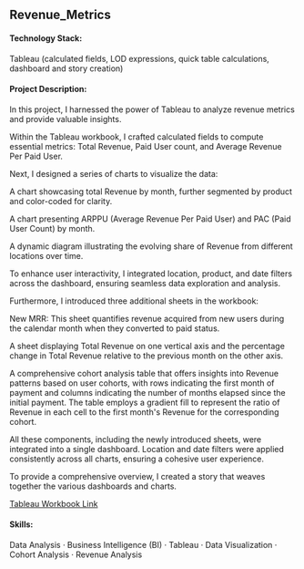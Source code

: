 
## Revenue_Metrics

#### Technology Stack:
Tableau (calculated fields, LOD expressions, quick table calculations, dashboard and story creation)

#### Project Description:
In this project, I harnessed the power of Tableau to analyze revenue metrics and provide valuable insights.

Within the Tableau workbook, I crafted calculated fields to compute essential metrics: Total Revenue, Paid User count, and Average Revenue Per Paid User.

Next, I designed a series of charts to visualize the data:

A chart showcasing total Revenue by month, further segmented by product and color-coded for clarity.

A chart presenting ARPPU (Average Revenue Per Paid User) and PAC (Paid User Count) by month.

A dynamic diagram illustrating the evolving share of Revenue from different locations over time.

To enhance user interactivity, I integrated location, product, and date filters across the dashboard, ensuring seamless data exploration and analysis.

Furthermore, I introduced three additional sheets in the workbook:

New MRR: This sheet quantifies revenue acquired from new users during the calendar month when they converted to paid status.

A sheet displaying Total Revenue on one vertical axis and the percentage change in Total Revenue relative to the previous month on the other axis.

A comprehensive cohort analysis table that offers insights into Revenue patterns based on user cohorts, with rows indicating the first month of payment and columns indicating the number of months elapsed since the initial payment. The table employs a gradient fill to represent the ratio of Revenue in each cell to the first month's Revenue for the corresponding cohort.

All these components, including the newly introduced sheets, were integrated into a single dashboard. Location and date filters were applied consistently across all charts, ensuring a cohesive user experience.

To provide a comprehensive overview, I created a story that weaves together the various dashboards and charts.

[Tableau Workbook Link](https://public.tableau.com/views/RevenueMetrics_16961681761220/Story?:language=en-US&publish=yes&:display_count=n&:origin=viz_share_link)

#### Skills:
Data Analysis · Business Intelligence (BI) · Tableau · Data Visualization · Cohort Analysis · Revenue Analysis
